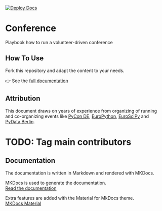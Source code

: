 [![Deploy Docs](https://github.com/PioneersHub/conference/actions/workflows/ci.yml/badge.svg)](https://github.com/PioneersHub/conference/actions/workflows/ci.yml)

# Conference

Playbook how to run a volunteer-driven conference

## How To Use

Fork this repository and adapt the content to your needs.

👉 See the [full documentation](https://pioneershub.github.io/conference/)

## Attribution

This document draws on years of experience from organizing of running and co-organizing events like 
[PyCon DE](https://de.pycon.org/), [EuroPython](https://europython.eu), [EuroSciPy](https://euroscipy.org) 
and [PyData Berlin](https://berlin.pydata.org).

# TODO: Tag main contributors

## Documentation

The documentation is written in Markdown and rendered with MKDocs.

MKDocs is used to generate the documentation.  
[Read the documentation](https://pioneershub.github.io/conference/)

Extra features are added with the Material for MkDocs theme.  
[MKDocs Material](https://squidfunk.github.io/mkdocs-material/)
